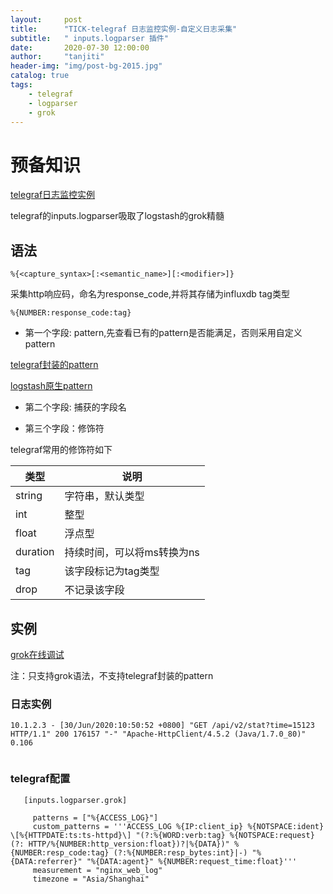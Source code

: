 ```yaml
---
layout:     post
title:      "TICK-telegraf 日志监控实例-自定义日志采集"
subtitle:   " inputs.logparser 插件"
date:       2020-07-30 12:00:00
author:     "tanjiti"
header-img: "img/post-bg-2015.jpg"
catalog: true
tags:
    - telegraf
    - logparser
    - grok
---
```



# 预备知识

[telegraf日志监控实例](https://tanjiti.github.io/2019/06/13/telegraf%E6%97%A5%E5%BF%97%E7%9B%91%E6%8E%A7%E5%AE%9E%E4%BE%8B/)


telegraf的inputs.logparser吸取了logstash的grok精髓

## 语法


```
%{<capture_syntax>[:<semantic_name>][:<modifier>]}
```

 采集http响应码，命名为response_code,并将其存储为influxdb tag类型

```
%{NUMBER:response_code:tag}
```


* 第一个字段: pattern,先查看已有的pattern是否能满足，否则采用自定义pattern


[telegraf封装的pattern](https://github.com/influxdata/telegraf/blob/master/plugins/parsers/grok/influx_patterns.go)

[logstash原生pattern](https://github.com/logstash-plugins/logstash-patterns-core/blob/master/patterns/grok-patterns)

 
 
* 第二个字段: 捕获的字段名

 
* 第三个字段：修饰符

telegraf常用的修饰符如下


| 类型 |  说明|
| --- | --- |
| string | 字符串，默认类型 |
| int|  整型|
| float | 浮点型 |
| duration |持续时间，可以将ms转换为ns  |
| tag | 该字段标记为tag类型 |
| drop | 不记录该字段 |

## 实例

[grok在线调试](https://grokdebug.herokuapp.com/)

注：只支持grok语法，不支持telegraf封装的pattern

### 日志实例

```
10.1.2.3 - [30/Jun/2020:10:50:52 +0800] "GET /api/v2/stat?time=15123 HTTP/1.1" 200 176157 "-" "Apache-HttpClient/4.5.2 (Java/1.7.0_80)" 0.106
 
```

### telegraf配置

```
   [inputs.logparser.grok]

     patterns = ["%{ACCESS_LOG}"]
     custom_patterns = '''ACCESS_LOG %{IP:client_ip} %{NOTSPACE:ident} \[%{HTTPDATE:ts:ts-httpd}\] "(?:%{WORD:verb:tag} %{NOTSPACE:request}(?: HTTP/%{NUMBER:http_version:float})?|%{DATA})" %{NUMBER:resp_code:tag} (?:%{NUMBER:resp_bytes:int}|-) "%{DATA:referrer}" "%{DATA:agent}" %{NUMBER:request_time:float}'''
     measurement = "nginx_web_log"
     timezone = "Asia/Shanghai"

```